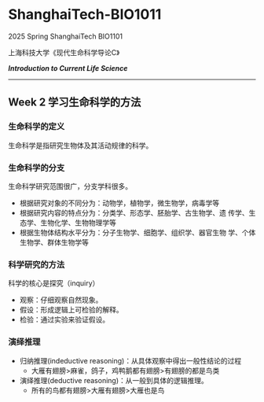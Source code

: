 # ShanghaiTech-BIO1011

2025 Spring ShanghaiTech BIO1101

上海科技大学《现代生命科学导论C》

***Introduction to Current Life Science***

---

## Week 2 学习生命科学的方法
### 生命科学的定义
生命科学是指研究生物体及其活动规律的科学。
### 生命科学的分支
生命科学研究范围很广，分支学科很多。
+ 根据研究对象的不同分为：动物学，植物学，微生物学，病毒学等
+ 根据研究内容的特点分为：分类学、形态学、胚胎学、古生物学、遗
传学、生态学、生物化学、生物物理学等
+ 根据生物体结构水平分为：分子生物学、细胞学、组织学、器官生物
学、个体生物学、群体生物学等
### 科学研究的方法
科学的核心是探究（inquiry）
+ 观察：仔细观察自然现象。
+ 假设：形成逻辑上可检验的解释。
+ 检验：通过实验来验证假设。
### 演绎推理
+ 归纳推理(indeductive reasoning)：从具体观察中得出一般性结论的过程
  + 大雁有翅膀>麻雀，鸽子，鸡鸭鹅都有翅膀>有翅膀的都是鸟类
+ 演绎推理(deductive reasoning)：从一般到具体的逻辑推理。
  + 所有的鸟都有翅膀>大雁有翅膀>大雁也是鸟
